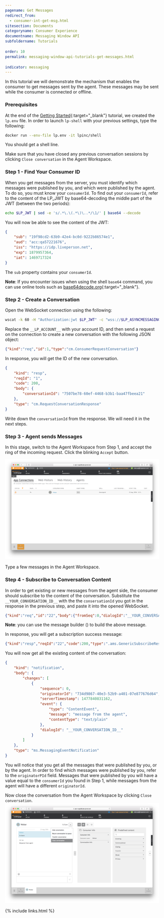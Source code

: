 ```yaml
---
pagename: Get Messages
redirect_from:
  - consumer-int-get-msg.html
sitesection: Documents
categoryname: Consumer Experience
documentname: Messaging Window API
subfoldername: Tutorials

order: 10
permalink: messaging-window-api-tutorials-get-messages.html

indicator: messaging
---
```


In this tutorial we will demonstrate the mechanism that enables the consumer to get messages sent by the agent. These messages may be sent while the consumer is connected or offline.

### Prerequisites

At the end of the [Getting Started](consumer-int-getting-started.html){:target="_blank"} tutorial, we created the ``lp.env`` file. In order to launch ``lp-shell`` with your previous settings, type the following:

```sh
docker run --env-file lp.env -it lpinc/shell
```
You should get a shell line.

Make sure that you have closed any previous conversation sessions by clicking ``Close conversation`` in the Agent Workspace.

### Step 1 - Find Your Consumer ID

When you get messages from the server, you must identify which messages were published by you, and which were published by the agent. To do so, you must know your ``consumerId``. To find out your ``consumerId``, refer to the content of the LP_JWT by base64-decoding the middle part of the JWT (between the two periods):

```sh
echo $LP_JWT | sed -e 's/.*\.\(.*\)\..*/\1/' | base64 --decode
```

You will now be able to see the content of the JWT:

```json
{
	"sub": "19f98cd2-63b9-42e4-bc0d-9222b86574e1",
	"aud": "acc:qa57221676",
	"iss": "https://idp.liveperson.net",
	"exp": 1879957364,
	"iat": 1469717324
}
```

The ``sub`` property contains your ``consumerId``.

**Note**: If you encounter issues when using the shell ``base64`` command, you can use online tools such as [base64decode.org](https://www.base64decode.org/){:target="_blank"}.

### Step 2 - Create a Conversation
Open the WebSocket connection using the following:

```sh
wscat -k 60 -H "Authorization:jwt $LP_JWT" -c "wss://$LP_ASYNCMESSAGINGENT/ws_api/account/$LP_ACCOUNT/messaging/consumer?v=3"
```

Replace the ``__LP_ACCOUNT__`` with your account ID, and then send a request on the connection to create a new conversation with the following JSON object:

```json
{"kind":"req","id":1,"type":"cm.ConsumerRequestConversation"}
```

In response, you will get the ID of the new conversation.

```json
{
	"kind": "resp",
	"reqId": "1",
	"code": 200,
	"body": {
		"conversationId": "7507be78-60ef-4468-b3b1-baa47fbeea21"
	},
	"type": "cm.RequestConversationResponse"
}
```

Write down the ``conversationId`` from the response. We will need it in the next steps.

### Step 3 - Agent sends Messages
In this stage, switch to the Agent Workspace from Step 1, and accept the ring of the incoming request. Click the blinking ``Accept`` button.

![agent-ring](img/ring.png)

Type a few messages in the Agent Workspace.

### Step 4 - Subscribe to Conversation Content

In order to get existing or new messages from the agent side, the consumer should subscribe to the content of the conversation. Substitute the ``__YOUR_CONVERSATION_ID__`` with the the ``consersationId`` you got in the response in the previous step, and paste it into the opened WebSocket.

```json
{"kind":"req","id":"22","body":{"fromSeq":0,"dialogId":"__YOUR_CONVERSATION_ID__"},"type":"ms.SubscribeMessagingEvents"}
```
**Note**: you can use the message builder (<a href="consumer-int-msg-sub-events.html" target="_blank"><i class="fa fa-magic" aria-hidden="true"></i></a>) to build the above message.

In response, you will get a subscription success message:

```json
{"kind":"resp","reqId":"22","code":200,"type":".ams.GenericSubscribeResponse"}
```

You will now get all the existing content of the conversation:

```json
{
	"kind": "notification",
	"body": {
		"changes": [
			{
				"sequence": 0,
				"originatorId": "734d9867-40e3-52b9-a401-07e877676d64",
				"serverTimestamp": 1477840831162,
				"event": {
					"type": "ContentEvent",
					"message": "message from the agent",
					"contentType": "text/plain"
				},
				"dialogId": "__YOUR_CONVERSATION_ID__"
			}
		]
	},
	"type": "ms.MessagingEventNotification"
}
```

You will notice that you get all the messages that were published by you, or by the agent. In order to find which messages were published by you, refer to the ``originatorPId`` field. Messages that were published by you will have a value equal to the ``consumerId`` you found in Step 1, while messages from the agent will have a different ``originatorId``.

Now close the conversation from the Agent Workspace by clicking ``Close conversation``.
![close](img/close.png)

{% include links.html %}
